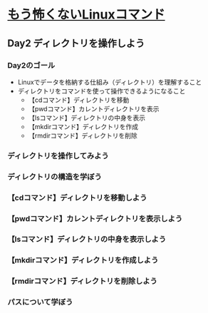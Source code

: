 # [もう怖くないLinuxコマンド](https://www.udemy.com/share/102dIu3@2HqH3NioA8ETrHu0dfqLIPYkWz5PEZtanC3_etf_G8F2BIJeAr9TPZCoQF5lfvWR7A==/)
## Day2 ディレクトリを操作しよう
### Day2のゴール
- Linuxでデータを格納する仕組み（ディレクトリ）を理解すること
- ディレクトリをコマンドを使って操作できるようになること
  - 【cdコマンド】ディレクトリを移動
  - 【pwdコマンド】カレントディレクトリを表示
  - 【lsコマンド】ディレクトリの中身を表示
  - 【mkdirコマンド】ディレクトリを作成
  - 【rmdirコマンド】ディレクトリを削除
### ディレクトリを操作してみよう
### ディレクトリの構造を学ぼう
### 【cdコマンド】ディレクトリを移動しよう
### 【pwdコマンド】カレントディレクトリを表示しよう
### 【lsコマンド】ディレクトリの中身を表示しよう
### 【mkdirコマンド】ディレクトリを作成しよう
### 【rmdirコマンド】ディレクトリを削除しよう
### パスについて学ぼう
